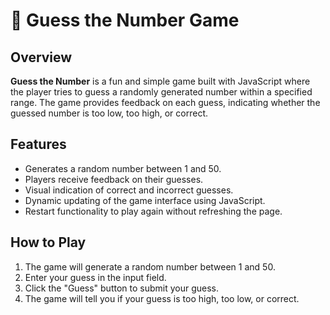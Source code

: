 # 🎯 Guess the Number Game

## Overview

**Guess the Number** is a fun and simple game built with JavaScript where the player tries to guess a randomly generated number within a specified range. The game provides feedback on each guess, indicating whether the guessed number is too low, too high, or correct.

## Features

- Generates a random number between 1 and 50.
- Players receive feedback on their guesses.
- Visual indication of correct and incorrect guesses.
- Dynamic updating of the game interface using JavaScript.
- Restart functionality to play again without refreshing the page.

## How to Play

1. The game will generate a random number between 1 and 50.
2. Enter your guess in the input field.
3. Click the "Guess" button to submit your guess.
4. The game will tell you if your guess is too high, too low, or correct.
